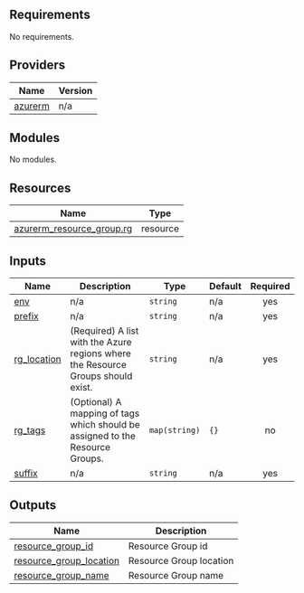 <!-- BEGIN_TF_DOCS -->
## Requirements

No requirements.

## Providers

| Name | Version |
|------|---------|
| <a name="provider_azurerm"></a> [azurerm](#provider\_azurerm) | n/a |

## Modules

No modules.

## Resources

| Name | Type |
|------|------|
| [azurerm_resource_group.rg](https://registry.terraform.io/providers/hashicorp/azurerm/latest/docs/resources/resource_group) | resource |

## Inputs

| Name | Description | Type | Default | Required |
|------|-------------|------|---------|:--------:|
| <a name="input_env"></a> [env](#input\_env) | n/a | `string` | n/a | yes |
| <a name="input_prefix"></a> [prefix](#input\_prefix) | n/a | `string` | n/a | yes |
| <a name="input_rg_location"></a> [rg\_location](#input\_rg\_location) | (Required) A list with the Azure regions where the Resource Groups should exist. | `string` | n/a | yes |
| <a name="input_rg_tags"></a> [rg\_tags](#input\_rg\_tags) | (Optional) A mapping of tags which should be assigned to the Resource Groups. | `map(string)` | `{}` | no |
| <a name="input_suffix"></a> [suffix](#input\_suffix) | n/a | `string` | n/a | yes |

## Outputs

| Name | Description |
|------|-------------|
| <a name="output_resource_group_id"></a> [resource\_group\_id](#output\_resource\_group\_id) | Resource Group id |
| <a name="output_resource_group_location"></a> [resource\_group\_location](#output\_resource\_group\_location) | Resource Group location |
| <a name="output_resource_group_name"></a> [resource\_group\_name](#output\_resource\_group\_name) | Resource Group name |
<!-- END_TF_DOCS -->